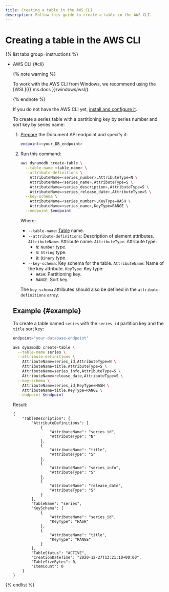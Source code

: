 ```yaml
---
title: Creating a table in the AWS CLI
description: Follow this guide to create a table in the AWS CLI.
---
```


# Creating a table in the AWS CLI

{% list tabs group=instructions %}

- AWS CLI {#cli}

   {% note warning %}

   To work with the AWS CLI from Windows, we recommend using the [WSL]({{ ms.docs }}/windows/wsl/).

   {% endnote %}

   If you do not have the AWS CLI yet, [install and configure it](../../../../ydb/docapi/tools/aws-setup.md).

   To create a series table with a partitioning key by series number and sort key by series name:

   1. [Prepare](index.md#before-you-begin) the Document API endpoint and specify it:

      ```bash
      endpoint=<your_DB_endpoint>
      ```

   1. Run this command:

      ```bash
      aws dynamodb create-table \
        --table-name <table_name> \
        --attribute-definitions \
          AttributeName=<series_number>,AttributeType=N \
          AttributeName=<series_name>,AttributeType=S \
          AttributeName=<series_description>,AttributeType=S \
          AttributeName=<series_release_date>,AttributeType=S \
        --key-schema \
          AttributeName=<series_number>,KeyType=HASH \
          AttributeName=<series_name>,KeyType=RANGE \
        --endpoint $endpoint
      ```

      Where:

      * `--table-name`: [Table](../../../../ydb/concepts/dynamodb-tables.md) name.
      * `--attribute-definitions`: Description of element attributes. `AttributeName`: Attribute name. `AttributeType`: Attribute type:
         * `N`: `Number` type.
         * `S`: `String` type.
         * `B`: `Binary` type.
      * `--key-schema`: Key schema for the table. `AttributeName`: Name of the key attribute. `KeyType`: Key type:
         * `HASH`: Partitioning key.
         * `RANGE`: Sort key.

      The `key-schema` attributes should also be defined in the `attribute-definitions` array.

   ## Example {#example}

   To create a table named `series` with the `series_id` partition key and the `title` sort key:

   ```bash
   endpoint="your-database-endpoint"
   ```

   ```bash
   aws dynamodb create-table \
     --table-name series \
     --attribute-definitions \
       AttributeName=series_id,AttributeType=N \
       AttributeName=title,AttributeType=S \
       AttributeName=series_info,AttributeType=S \
       AttributeName=release_date,AttributeType=S \
     --key-schema \
       AttributeName=series_id,KeyType=HASH \
       AttributeName=title,KeyType=RANGE \
     --endpoint $endpoint
   ```

   Result:

   ```text
   {
       "TableDescription": {
           "AttributeDefinitions": [
               {
                   "AttributeName": "series_id",
                   "AttributeType": "N"
               },
               {
                   "AttributeName": "title",
                   "AttributeType": "S"
               },
               {
                   "AttributeName": "series_info",
                   "AttributeType": "S"
               },
               {
                   "AttributeName": "release_date",
                   "AttributeType": "S"
               }
           ],
           "TableName": "series",
           "KeySchema": [
               {
                   "AttributeName": "series_id",
                   "KeyType": "HASH"
               },
               {
                   "AttributeName": "title",
                   "KeyType": "RANGE"
               }
           ],
           "TableStatus": "ACTIVE",
           "CreationDateTime": "2020-12-27T13:21:10+00:00",
           "TableSizeBytes": 0,
           "ItemCount": 0
       }
   }
   ```

{% endlist %}
